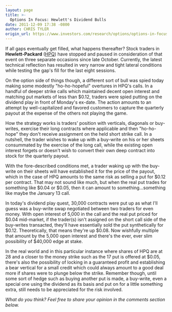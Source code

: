 ```yaml
---
layout: page
title: >-
  Options In Focus: Hewlett's Dividend Bulls
date: 2011-12-09 17:38 -0800
author: CHRIS TYLER
origin_url: https://www.investors.com/research/options/options-in-focus-hewletts-dividend-bulls/
---
```






If all gaps eventually get filled, what happens thereafter? Stock traders in **Hewlett-Packard**  ([HPQ](https://research.investors.com/quote.aspx?symbol=HPQ)) have stopped and paused in consideration of that event on three separate occasions since late October. Currently, the latest technical reflection has resulted in very narrow and tight lateral conditions while testing the gap's fill for the last eight sessions. 

  

On the option side of things though, a different sort of bull was spied today making some modestly "ho-ho-hopeful" overtures in HPQ's calls. In a handful of deeper strike calls which maintained decent open interest and matching put markets of less than $0.12, traders were spied putting on the dividend play in front of Monday's ex-date. The action amounts to an attempt by well-capitalized and favored customers to capture the quarterly payout at the expense of the others not playing the game. 

  

How the strategy works is traders' position with verticals, diagonals or buy-writes, exercise their long contracts where applicable and then "ho-ho-hope" they don't receive assignment on the held short strike call. In a nutshell, the trader wishes to wake up with a buy-write on his or her sheets consummated by the exercise of the long call, while the existing open interest forgets or doesn't wish to convert their own deep contract into stock for the quarterly payout. 

  

With the fore-described conditions met, a trader waking up with the buy-write on their sheets will have established it for the price of the payout, which in the case of HPQ amounts to the same risk as selling a put for $0.12 per contract. That may not sound like much, but when the real put trades for something like $0.04 or $0.05, then it can amount to something…something like maybe the January 13 call. 

  

In today's dividend play quest, 30,000 contracts were put up as what I'll guess was a buy-write swap negotiated between two traders for even money. With open interest of 5,000 in the call and the real put priced for $0.04 mid-market, if the trader(s) isn't assigned on the short call side of the buy-writes transacted, they'll have essentially sold the put synthetically for $0.12. Theoretically, that means they're up $0.08. Now wishfully multiple that amount by the 5,000 open interest and there's the ever, ever slim possibility of $40,000 edge at stake. 

  

In the real world and in this particular instance where shares of HPQ are at 28 and a closer to the money strike such as the 17 put is offered at $0.05, there's also the possibility of locking in a guaranteed profit and establishing a bear vertical for a small credit which could always amount to a good deal more if shares were to plunge below the strike. Remember though, until some sort of hedge such as buying another put is made, a buy-write, even a special one using the dividend as its basis and put on for a little something extra, still needs to be appreciated for the risk involved.

  

*What do you think? Feel free to share your opinion in the comments section below.*




